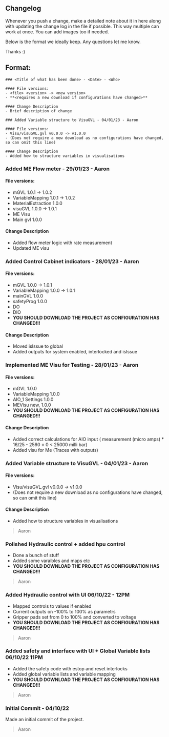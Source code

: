 ## Changelog
Whenever you push a change, make a detailed note about it in here along with updating the change log in the file if possible. This way multiple can work at once. You can add images too if needed.

Below is the format we ideally keep. Any questions let me know.

Thanks :)

## Format:

```
### <Title of what has been done> - <Date> - <Who>

#### File versions: 
- <file> <version> -> <new version>
- **<requires a new download if configurations have changed>**

#### Change Description
- Brief description of change

```

```
### Added Variable structure to VisuGVL - 04/01/23 - Aaron

#### File versions: 
- Visu/visuGVL.gvl v0.0.0 -> v1.0.0
- (Does not require a new download as no configurations have changed, so can omit this line)

#### Change Description
- Added how to structure variables in visualisations

```

### Added ME Flow meter - 29/01/23 - Aaron
#### File versions: 
- mGVL 1.0.1 -> 1.0.2
- VariableMapping 1.0.1 -> 1.0.2
- MaterialExtraction 1.0.0
- visuGVL 1.0.0 -> 1.0.1
- ME Visu 
- Main gvl 1.0.0
#### Change Description
- Added flow meter logic with rate measurement
- Updated ME visu

  

### Added Control Cabinet indicators - 28/01/23 - Aaron
#### File versions: 
- mGVL 1.0.0 -> 1.0.1
- VariableMapping 1.0.0 -> 1.0.1
- mainGVL 1.0.0
- safetyProg 1.0.0
- DO 
- DIO
-  **YOU SHOULD DOWNLOAD THE PROJECT AS CONFIGURATION HAS CHANGED!!!**

#### Change Description
- Moved isIssue to global
- Added outputs for system enabled, interlocked and isIssue
  
### Implemented ME Visu for Testing - 28/01/23 - Aaron
#### File versions: 
- mGVL 1.0.0
- VariableMapping 1.0.0
- AIO_1 Settings 1.0.0
- MEVisu new, 1.0.0
-  **YOU SHOULD DOWNLOAD THE PROJECT AS CONFIGURATION HAS CHANGED!!!**
#### Change Description
- Added correct calculations for AIO input ( measurement (micro amps) * 16/25 - 2560 = 0 < 25000 milli bar) 
- Added visu for Me (Traces with outputs)
### Added Variable structure to VisuGVL - 04/01/23 - Aaron

#### File versions: 
- Visu/visuGVL.gvl v0.0.0 -> v1.0.0
- (Does not require a new download as no configurations have changed, so can omit this line)

#### Change Description
- Added how to structure variables in visualisations



> Aaron

### Polished Hydraulic control + added hpu control
- Done a bunch of stuff
- Added some varaibles and maps etc
-  **YOU SHOULD DOWNLOAD THE PROJECT AS CONFIGURATION HAS CHANGED!!!**

> Aaron 
### Added Hydraulic control with UI 06/10/22 - 12PM
- Mapped controls to values if enabled
- Current outputs on -100% to 100% as parametrs
- Gripper pads set from 0 to 100% and converted to voltage
- **YOU SHOULD DOWNLOAD THE PROJECT AS CONFIGURATION HAS CHANGED!!!**

> Aaron


### Added safety and interface with UI + Global Variable lists 06/10/22 11PM
- Added the safety code with estop and reset interlocks
- Added global variable lists and variable mapping
- **YOU SHOULD DOWNLOAD THE PROJECT AS CONFIGURATION HAS CHANGED!!!**

> Aaron

### Initial Commit - 04/10/22
Made an initial commit of the project. 

> Aaron

